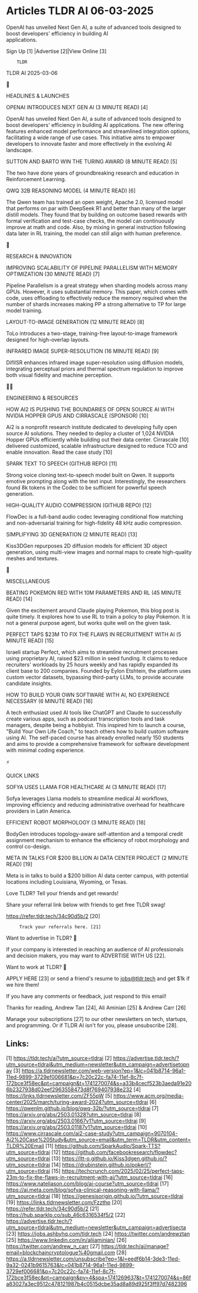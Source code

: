 # Articles TLDR AI 06-03-2025

OpenAI has unveiled Next Gen AI, a suite of advanced tools designed to
boost developers' efficiency in building AI
applications. ‌ ‌ ‌ ‌ ‌ ‌ ‌ ‌ ‌ ‌ ‌ ‌ ‌ ‌ ‌ ‌ ‌ ‌ ‌ ‌ ‌ ‌ ‌ ‌ ‌ ‌  ‌ ‌ ‌ ‌ ‌ ‌ ‌ ‌ ‌ ‌ ‌ ‌ ‌ ‌ ‌ ‌ ‌ ‌ ‌ ‌ ‌ ‌ ‌ ‌ ‌ ‌ 


 Sign Up [1] |Advertise [2]|View Online [3] 

		TLDR 

TLDR AI 2025-03-06

🚀 

HEADLINES & LAUNCHES

 OPENAI INTRODUCES NEXT GEN AI (3 MINUTE READ) [4] 

 OpenAI has unveiled Next Gen AI, a suite of advanced tools designed
to boost developers' efficiency in building AI applications. The new
offering features enhanced model performance and streamlined
integration options, facilitating a wide range of use cases. This
initiative aims to empower developers to innovate faster and more
effectively in the evolving AI landscape. 

 SUTTON AND BARTO WIN THE TURING AWARD (8 MINUTE READ) [5] 

 The two have done years of groundbreaking research and education in
Reinforcement Learning. 

 QWQ 32B REASONING MODEL (4 MINUTE READ) [6] 

 The Qwen team has trained an open weight, Apache 2.0, licensed model
that performs on par with DeepSeek R1 and better than many of the
larger distill models. They found that by building on outcome based
rewards with formal verification and test-case checks, the model can
continuously improve at math and code. Also, by mixing in general
instruction following data later in RL training, the model can still
align with human preference. 

🧠 

RESEARCH & INNOVATION

 IMPROVING SCALABILITY OF PIPELINE PARALLELISM WITH MEMORY
OPTIMIZATION (30 MINUTE READ) [7] 

 Pipeline Parallelism is a great strategy when sharding models across
many GPUs. However, it uses substantial memory. This paper, which
comes with code, uses offloading to effectively reduce the memory
required when the number of shards increases making PP a strong
alternative to TP for large model training. 

 LAYOUT-TO-IMAGE GENERATION (12 MINUTE READ) [8] 

 ToLo introduces a two-stage, training-free layout-to-image framework
designed for high-overlap layouts. 

 INFRARED IMAGE SUPER-RESOLUTION (16 MINUTE READ) [9] 

 DifIISR enhances infrared image super-resolution using diffusion
models, integrating perceptual priors and thermal spectrum regulation
to improve both visual fidelity and machine perception. 

🧑‍💻 

ENGINEERING & RESOURCES

 HOW AI2 IS PUSHING THE BOUNDARIES OF OPEN SOURCE AI WITH NVIDIA
HOPPER GPUS AND CIRRASCALE (SPONSOR) [10] 

 Ai2 is a nonprofit research institute dedicated to developing fully
open source AI solutions. They needed to deploy a cluster of 1,024
NVIDIA Hopper GPUs efficiently while building out their data center.
Cirrascale [10] delivered customized, scalable infrastructure designed
to reduce TCO and enable innovation. Read the case study [10] 

 SPARK TEXT TO SPEECH (GITHUB REPO) [11] 

 Strong voice cloning text-to-speech model built on Qwen. It supports
emotive prompting along with the text input. Interestingly, the
researchers found 8k tokens in the Codec to be sufficient for powerful
speech generation. 

 HIGH-QUALITY AUDIO COMPRESSION (GITHUB REPO) [12] 

 FlowDec is a full-band audio codec leveraging conditional flow
matching and non-adversarial training for high-fidelity 48 kHz audio
compression. 

 SIMPLIFYING 3D GENERATION (2 MINUTE READ) [13] 

 Kiss3DGen repurposes 2D diffusion models for efficient 3D object
generation, using multi-view images and normal maps to create
high-quality meshes and textures. 

🎁 

MISCELLANEOUS

 BEATING POKEMON RED WITH 10M PARAMETERS AND RL (45 MINUTE READ) [14] 

 Given the excitement around Claude playing Pokemon, this blog post is
quite timely. It explores how to use RL to train a policy to play
Pokemon. It is not a general purpose agent, but works quite well on
the given task. 

 PERFECT TAPS $23M TO FIX THE FLAWS IN RECRUITMENT WITH AI (5 MINUTE
READ) [15] 

 Israeli startup Perfect, which aims to streamline recruitment
processes using proprietary AI, raised $23 million in seed funding. It
claims to reduce recruiters' workloads by 25 hours weekly and has
rapidly expanded its client base to 200 companies. Founded by Eylon
Etshtein, the platform uses custom vector datasets, bypassing
third-party LLMs, to provide accurate candidate insights. 

 HOW TO BUILD YOUR OWN SOFTWARE WITH AI, NO EXPERIENCE NECESSARY (6
MINUTE READ) [16] 

 A tech enthusiast used AI tools like ChatGPT and Claude to
successfully create various apps, such as podcast transcription tools
and task managers, despite being a hobbyist. This inspired him to
launch a course, "Build Your Own Life Coach," to teach others how to
build custom software using AI. The self-paced course has already
enrolled nearly 150 students and aims to provide a comprehensive
framework for software development with minimal coding experience. 

⚡ 

QUICK LINKS

 SOFYA USES LLAMA FOR HEALTHCARE AI (3 MINUTE READ) [17] 

 Sofya leverages Llama models to streamline medical AI workflows,
improving efficiency and reducing administrative overhead for
healthcare providers in Latin America. 

 EFFICIENT ROBOT MORPHOLOGY (3 MINUTE READ) [18] 

 BodyGen introduces topology-aware self-attention and a temporal
credit assignment mechanism to enhance the efficiency of robot
morphology and control co-design. 

 META IN TALKS FOR $200 BILLION AI DATA CENTER PROJECT (2 MINUTE READ)
[19] 

 Meta is in talks to build a $200 billion AI data center campus, with
potential locations including Louisiana, Wyoming, or Texas. 

Love TLDR? Tell your friends and get rewards!

 Share your referral link below with friends to get free TLDR swag! 

 https://refer.tldr.tech/34c90d5b/2 [20] 

		 Track your referrals here. [21] 

Want to advertise in TLDR? 📰

 If your company is interested in reaching an audience of AI
professionals and decision makers, you may want to ADVERTISE WITH US
[22]. 

Want to work at TLDR? 💼

 APPLY HERE [23] or send a friend's resume to jobs@tldr.tech and get
$1k if we hire them! 

 If you have any comments or feedback, just respond to this email! 

Thanks for reading, 
Andrew Tan [24], Ali Aminian [25] & Andrew Carr [26] 

 Manage your subscriptions [27] to our other newsletters on tech,
startups, and programming. Or if TLDR AI isn't for you, please
unsubscribe [28]. 

 

Links:
------
[1] https://tldr.tech/ai?utm_source=tldrai
[2] https://advertise.tldr.tech/?utm_source=tldrai&utm_medium=newsletter&utm_campaign=advertisetopnav
[3] https://a.tldrnewsletter.com/web-version?ep=1&lc=041b8714-96a1-11ed-9899-3729ef006681&p=7c20c22c-fa74-11ef-8c7f-172bce3f58ec&pt=campaign&t=1741270074&s=a33b4cecf523b3aeda91e206b2327938d02eef2963558473d8f769407938e232
[4] https://links.tldrnewsletter.com/ZF55pW
[5] https://www.acm.org/media-center/2025/march/turing-award-2024?utm_source=tldrai
[6] https://qwenlm.github.io/blog/qwq-32b/?utm_source=tldrai
[7] https://arxiv.org/abs/2503.01328?utm_source=tldrai
[8] https://arxiv.org/abs/2503.01667v1?utm_source=tldrai
[9] https://arxiv.org/abs/2503.01187v1?utm_source=tldrai
[10] https://www.cirrascale.com/ai2-case-study?utm_campaign=9070104-Ai2%20Case%20Study&utm_source=email&utm_term=TLDR&utm_content=TLDR%20Email
[11] https://github.com/SparkAudio/Spark-TTS?utm_source=tldrai
[12] https://github.com/facebookresearch/flowdec?utm_source=tldrai
[13] https://ltt-o.github.io/Kiss3dgen.github.io/?utm_source=tldrai
[14] https://drubinstein.github.io/pokerl/?utm_source=tldrai
[15] https://techcrunch.com/2025/02/25/perfect-taps-23m-to-fix-the-flaws-in-recruitment-with-ai/?utm_source=tldrai
[16] https://www.nateliason.com/blog/ai-course?utm_source=tldrai
[17] https://ai.meta.com/blog/sofya-clinical-reasoning-with-llama/?utm_source=tldrai
[18] https://genesisorigin.github.io/?utm_source=tldrai
[19] https://links.tldrnewsletter.com/Fzzthp
[20] https://refer.tldr.tech/34c90d5b/2
[21] https://hub.sparklp.co/sub_46c6316534f5/2
[22] https://advertise.tldr.tech/?utm_source=tldrai&utm_medium=newsletter&utm_campaign=advertisecta
[23] https://jobs.ashbyhq.com/tldr.tech
[24] https://twitter.com/andrewztan
[25] https://www.linkedin.com/in/aliiaminian/
[26] https://twitter.com/andrew_n_carr
[27] https://tldr.tech/ai/manage?email=blockchaincryptologue%40gmail.com
[28] https://a.tldrnewsletter.com/unsubscribe?ep=1&l=eedf6b14-3de3-11ed-9a32-0241b9615763&lc=041b8714-96a1-11ed-9899-3729ef006681&p=7c20c22c-fa74-11ef-8c7f-172bce3f58ec&pt=campaign&pv=4&spa=1741269637&t=1741270074&s=86fa83027a3ec9512c478121987b4c0515dcbe35ad8a89d925f3ff97d7482396